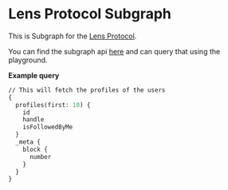 # Lens Protocol Subgraph

This is Subgraph for the [Lens Protocol](https://lens.xyz/).

You can find the subgraph api [here](https://api.thegraph.com/subgraphs/name/nazeeh21/lens-protocol-matic) and can query that using the playground.

**Example query**
```graphql
// This will fetch the profiles of the users
{
  profiles(first: 10) {
    id
    handle
    isFollowedByMe
  }
  _meta {
    block {
      number
    }
  }
}

```

